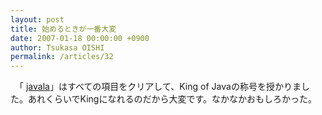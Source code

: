 ```yaml
---
layout: post
title: 始めるときが一番大変
date: 2007-01-18 00:00:00 +0900
author: Tsukasa OISHI
permalink: /articles/32
---
```



　「 [javala](http://javala.cs.tut.fi/en/welcomePage.do)」はすべての項目をクリアして、King of Javaの称号を授かりました。あれくらいでKingになれるのだから大変です。なかなかおもしろかった。  

